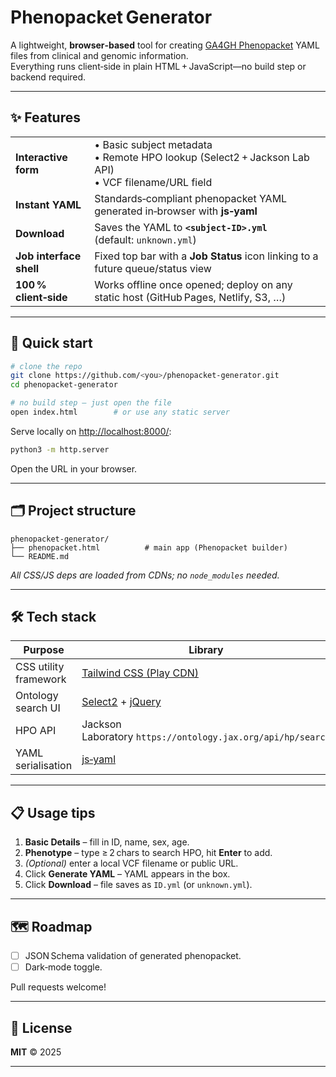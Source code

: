 # Phenopacket Generator

A lightweight, **browser‑based** tool for creating [GA4GH Phenopacket] YAML files from clinical and genomic information.  
Everything runs client‑side in plain HTML + JavaScript—no build step or backend required.

---

## ✨ Features

|  |  |
|---|---|
| **Interactive form** | • Basic subject metadata<br>• Remote HPO lookup (Select2 + Jackson Lab API)<br>• VCF filename/URL field |
| **Instant YAML** | Standards‑compliant phenopacket YAML generated in‑browser with **js‑yaml** |
| **Download** | Saves the YAML to **`<subject‑ID>.yml`** (default: `unknown.yml`) |
| **Job interface shell** | Fixed top bar with a **Job Status** icon linking to a future queue/status view |
| **100 % client‑side** | Works offline once opened; deploy on any static host (GitHub Pages, Netlify, S3, …) |

---

## 🚀 Quick start

```bash
# clone the repo
git clone https://github.com/<you>/phenopacket-generator.git
cd phenopacket-generator

# no build step – just open the file
open index.html        # or use any static server
```

Serve locally on <http://localhost:8000/>:

```bash
python3 -m http.server
```

Open the URL in your browser.

---

## 🗂 Project structure

```
phenopacket-generator/
├── phenopacket.html          # main app (Phenopacket builder)
└── README.md
```

*All CSS/JS deps are loaded from CDNs; no `node_modules` needed.*

---

## 🛠 Tech stack

| Purpose | Library |
|---------|---------|
| CSS utility framework | [Tailwind CSS (Play CDN)] |
| Ontology search UI | [Select2] + [jQuery] |
| HPO API | Jackson Laboratory `https://ontology.jax.org/api/hp/search` |
| YAML serialisation | [js‑yaml] |

---

## 📋 Usage tips

1. **Basic Details** – fill in ID, name, sex, age.  
2. **Phenotype** – type ≥ 2 chars to search HPO, hit **Enter** to add.  
3. *(Optional)* enter a local VCF filename or public URL.  
4. Click **Generate YAML** – YAML appears in the box.  
5. Click **Download** – file saves as `ID.yml` (or `unknown.yml`).  

---

## 🗺 Roadmap

- [ ] JSON Schema validation of generated phenopacket.  
- [ ] Dark‑mode toggle.

Pull requests welcome!

---

## 📝 License

**MIT** © 2025

---

[GA4GH Phenopacket]: https://phenopacket-schema.readthedocs.io/
[Tailwind CSS (Play CDN)]: https://tailwindcss.com/docs/installation/play-cdn
[Select2]: https://select2.org
[jQuery]: https://jquery.com
[js‑yaml]: https://github.com/nodeca/js-yaml
